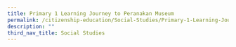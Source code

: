 ```yaml
---
title: Primary 1 Learning Journey to Peranakan Museum
permalink: /citizenship-education/Social-Studies/Primary-1-Learning-Journey-to-Peranakan-Museum/
description: ""
third_nav_title: Social Studies
---
```

